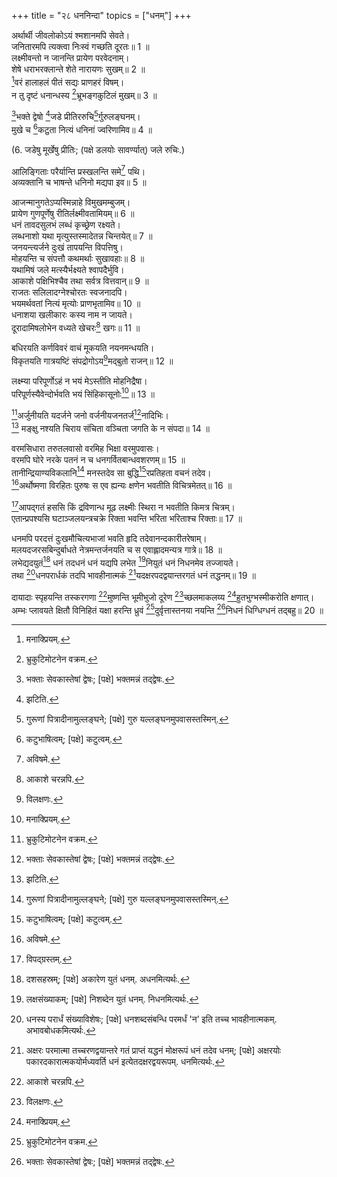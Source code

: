 +++
title = "२८ धननिन्दा"
topics = ["धनम्"]
+++
  
अर्थार्थी जीवलोकोऽयं श्मशानमपि सेवते।  
जनितारमपि त्यक्त्वा निःस्वं गच्छति दूरतः॥ 1 ॥  
लक्ष्मीवन्तो न जानन्ति प्रायेण परवेदनाम्।  
शेषे धराभरक्लान्ते शेते नारायणः सुखम्॥ 2 ॥  
[^3]वरं हालाहलं पीतं सद्यः प्राणहरं विषम्।  
न तु दृष्टं धनान्धस्य [^4]भ्रूभङ्गकुटिलं मुखम्॥ 3 ॥  
  
[^3]: मनाक्प्रियम्.

[^4]: भ्रुकुटिमोटनेन वक्रम.

[^5]भक्ते द्वेषो [^6]जडे प्रीतिररुचि[^7]र्गुरुलङ्घनम्।  
मुखे च [^8]कटुता नित्यं धनिनां ज्वरिणामिव॥ 4 ॥  
  
[^5]: भक्ताः सेवकास्तेषां द्वेषः; [पक्षे] भक्तमन्नं तद्द्वेषः.

(6. जडेषु मूर्खेषु प्रीतिः; (पक्षे डलयोः सावर्ण्यात्) जले रुचिः.)  
[^7]: गुरूणां पित्रादीनामुल्लङ्घने; [पक्षे] गुरु यल्लङ्घनमुपवासस्तस्मिन्.

[^8]: कटुभाषित्वम्; [पक्षे] कटुत्वम्.

आलिङ्गिताः परैर्यान्ति प्रस्खलन्ति समे[^9] पथि।  
अव्यक्तानि च भाषन्ते धनिनो मद्यपा इव॥ 5 ॥  
  
[^9]: अविषमे.

आजन्मानुगतेऽप्यस्मिन्नाहे विमुखमम्बुजम्।  
प्रायेण गुणपूर्णेषु रीतिर्लक्ष्मीवतामियम्॥ 6 ॥  
धनं तावदसुलभं लब्धं कृच्छ्रेण रक्ष्यते।  
लब्धनाशो यथा मृत्युस्तस्मादेतन्न चिन्तयेत्॥ 7 ॥  
जनयन्त्यर्जने दुःखं तापयन्ति विपत्तिषु।  
मोहयन्ति च संपत्तौ कथमर्थाः सुखावहाः॥ 8 ॥  
यथामिषं जले मत्स्यैर्भक्ष्यते श्वापदैर्भुवि।  
आकाशे पक्षिभिश्चैव तथा सर्वत्र वित्तवान्॥ 9 ॥  
राजतः सलिलादग्नेश्चोरतः स्वजनादपि।  
भयमर्थवतां नित्यं मृत्योः प्राणभृतामिव॥ 10 ॥  
धनाशया खलीकारः कस्य नाम न जायते।  
दूरादामिषलोभेन वध्यते खेचरः[^1] खगः॥ 11 ॥  
  
[^1]: आकाशे चरन्नपि.

बधिरयति कर्णविवरं वाचं मूकयति नयनमन्धयति।  
विकृतयति गात्रयष्टिं संपद्रोगोऽय[^2]मद्बुतो राजन्॥ 12 ॥  
  
[^2]: विलक्षणः.

लक्ष्म्या परिपूर्णोऽहं न भयं मेऽस्तीति मोहनिद्रैषा।  
परिपूर्णस्यैवेन्दोर्भवति भयं सिंहिकासूनोः[^3]॥ 13 ॥  
  
[^3]: राहोः.

[^4]अर्जुनीयति यदर्जने जनो वर्जनीयजनतर्ज[^5]नादिभिः।  
[^6] मङ्क्षु नश्यति चिराय संचिता वञ्चिता जगति के न संपदा॥ 14 ॥  
  
[^4]: सहस्रबाहुवदाचरति.

[^5]: भयत्रासादिभिः.

[^6]: झटिति.

वरमसिधारा तरुतलवासो वरमिह भिक्षा वरमुपवासः।  
वरमपि घोरे नरके पतनं न च धनगर्वितबान्धवशरणम्॥ 15 ॥  
तानीन्द्रियाण्यविकलानि[^7] मनस्तदेव सा बुद्धि[^8]रप्रतिहता वचनं तदेव।  
[^9]अर्थोष्मणा विरहितः पुरुषः स एव ह्यन्यः क्षणेन भवतीति विचित्रमेतत्॥ 16 ॥  
  
[^7]: वैकल्यरहितानि.

[^8]: अखण्डिता.

[^9]: द्रव्यरूपोष्णतया.

[^10]आपद्गतं हससि किं द्रविणान्ध मूढ लक्ष्मीः स्थिरा न भवतीति किमत्र चित्रम्।  
एतान्प्रपश्यसि घटाञ्जलयन्त्रचक्रे रिक्ता भवन्ति भरिता भरिताश्च रिक्ताः॥ 17 ॥  
  
[^10]: विपद्ग्रस्तम्.

धनमपि परदत्तं दुःखमौचित्यभाजां भवति हृदि तदेवानन्दकारीतरेषाम्।  
मलयदजरसबिन्दुर्बाधते नेत्रमन्तर्जनयति च स एवाह्लादमन्यत्र गात्रे॥ 18 ॥  
लभेद्यदयुतं[^11] धनं तदधनं धनं यद्यपि लभेत [^12]नियुतं धनं निधनमेव तज्जायते।  
तथा [^13]धनपरार्धकं तदपि भावहीनात्मकं [^14]यदक्षरपदद्वयान्तरगतं धनं तद्धनम्॥ 19 ॥  
  
[^11]: दशसहस्रम्; [पक्षे] अकारेण युतं धनम्. अधनमित्यर्थः.

[^12]: लक्षसंख्याकम्; [पक्षे] निशब्देन युतं धनम्. निधनमित्यर्थः.

[^13]: धनस्य परार्धं संख्याविशेषः; [पक्षे] धनशब्दसंबन्धि परमर्धं 'न’ इति तच्च भावहीनात्मकम्. अभावबोधकमित्यर्थः.

[^14]: अक्षरः परमात्मा तच्चरणद्वयान्तरे गतं प्राप्तं यद्धनं मोक्षरूपं धनं तदेव धनम्; [पक्षे] अक्षरयोः पकारदकारात्मकयोर्मध्यवर्ति धनं इत्येतदक्षरद्वयरूपम्. धनमित्यर्थः.

दायादाः स्पृहयन्ति तस्करगणा [^1]मुष्णन्ति भूमीभुजो दूरेण [^2]च्छलमाकलय्य [^3]हुतभुग्भस्मीकरोति क्षणात्।  
अम्भः प्लावयते क्षितौ विनिहितं यक्षा हरन्ति ध्रुवं [^4]दुर्वृत्तास्तनया नयन्ति [^5]निधनं धिग्धिग्धनं तद्बहु॥ 20 ॥  
  
[^1]: हरन्ति.

[^2]: कपटम्.

[^3]: अग्निः.

[^4]: दुष्टाचरणाः.

[^5]: नाशम्.
